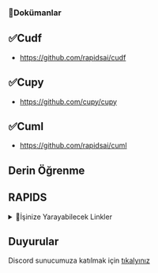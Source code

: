###  🔸Dokümanlar

## ✅Cudf

- https://github.com/rapidsai/cudf


## ✅Cupy

- https://github.com/cupy/cupy


## ✅Cuml

- https://github.com/rapidsai/cuml


## Derin Öğrenme

## RAPIDS
<details>

<summary>🚀İşinize Yarayabilecek Linkler</summary>
 - 📕[API Dökümanı](https://docs.rapids.ai/start)
</details>


##  Duyurular

Discord sunucumuza katılmak için [tıkalyınız](https://discord.gg/vGyD8ZAN)

<!--
**rapidstr/rapidstr** is a ✨ _special_ ✨ repository because its `README.md` (this file) appears on your GitHub profile.

Here are some ideas to get you started:

- 🔭 I’m currently working on ...
- 🌱 I’m currently learning ...
- 👯 I’m looking to collaborate on ...
- 🤔 I’m looking for help with ...
- 💬 Ask me about ...
- 📫 How to reach me: ...
- 😄 Pronouns: ...
- ⚡ Fun fact: ...
-->
